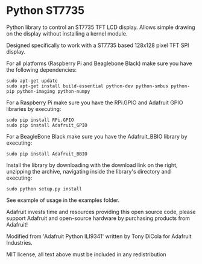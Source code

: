 Python ST7735
=======================

Python library to control an ST7735 TFT LCD display.  Allows simple drawing on the display without installing a kernel module.

Designed specifically to work with a ST7735 based 128x128 pixel TFT SPI display.

For all platforms (Raspberry Pi and Beaglebone Black) make sure you have the following dependencies:

````
sudo apt-get update
sudo apt-get install build-essential python-dev python-smbus python-pip python-imaging python-numpy
````

For a Raspberry Pi make sure you have the RPi.GPIO and Adafruit GPIO libraries by executing:

````
sudo pip install RPi.GPIO
sudo pip install Adafruit_GPIO
````

For a BeagleBone Black make sure you have the Adafruit_BBIO library by executing:

````
sudo pip install Adafruit_BBIO
````

Install the library by downloading with the download link on the right, unzipping the archive, navigating inside the library's directory and executing:

````
sudo python setup.py install
````

See example of usage in the examples folder.

Adafruit invests time and resources providing this open source code, please support Adafruit and open-source hardware by purchasing products from Adafruit!

Modified from 'Adafruit Python ILI9341' written by Tony DiCola for Adafruit Industries.

MIT license, all text above must be included in any redistribution
